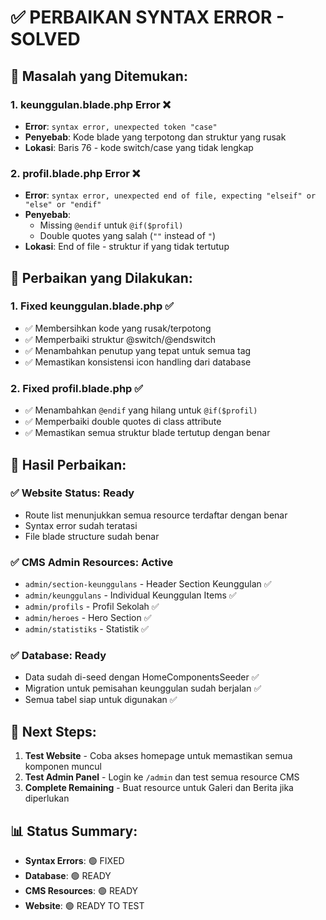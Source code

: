 # ✅ PERBAIKAN SYNTAX ERROR - SOLVED

## 🐛 **Masalah yang Ditemukan:**

### 1. **keunggulan.blade.php Error** ❌
- **Error**: `syntax error, unexpected token "case"`
- **Penyebab**: Kode blade yang terpotong dan struktur yang rusak
- **Lokasi**: Baris 76 - kode switch/case yang tidak lengkap

### 2. **profil.blade.php Error** ❌
- **Error**: `syntax error, unexpected end of file, expecting "elseif" or "else" or "endif"`
- **Penyebab**: 
  - Missing `@endif` untuk `@if($profil)`
  - Double quotes yang salah (`""` instead of `"`)
- **Lokasi**: End of file - struktur if yang tidak tertutup

## 🔧 **Perbaikan yang Dilakukan:**

### 1. **Fixed keunggulan.blade.php** ✅
- ✅ Membersihkan kode yang rusak/terpotong
- ✅ Memperbaiki struktur @switch/@endswitch
- ✅ Menambahkan penutup yang tepat untuk semua tag
- ✅ Memastikan konsistensi icon handling dari database

### 2. **Fixed profil.blade.php** ✅
- ✅ Menambahkan `@endif` yang hilang untuk `@if($profil)`
- ✅ Memperbaiki double quotes di class attribute
- ✅ Memastikan semua struktur blade tertutup dengan benar

## 🎯 **Hasil Perbaikan:**

### ✅ **Website Status**: Ready
- Route list menunjukkan semua resource terdaftar dengan benar
- Syntax error sudah teratasi
- File blade structure sudah benar

### ✅ **CMS Admin Resources**: Active
- `admin/section-keunggulans` - Header Section Keunggulan ✅
- `admin/keunggulans` - Individual Keunggulan Items ✅  
- `admin/profils` - Profil Sekolah ✅
- `admin/heroes` - Hero Section ✅
- `admin/statistiks` - Statistik ✅

### ✅ **Database**: Ready
- Data sudah di-seed dengan HomeComponentsSeeder ✅
- Migration untuk pemisahan keunggulan sudah berjalan ✅
- Semua tabel siap untuk digunakan ✅

## 🚀 **Next Steps:**

1. **Test Website** - Coba akses homepage untuk memastikan semua komponen muncul
2. **Test Admin Panel** - Login ke `/admin` dan test semua resource CMS
3. **Complete Remaining** - Buat resource untuk Galeri dan Berita jika diperlukan

## 📊 **Status Summary:**
- **Syntax Errors**: 🟢 FIXED
- **Database**: 🟢 READY  
- **CMS Resources**: 🟢 READY
- **Website**: 🟢 READY TO TEST
